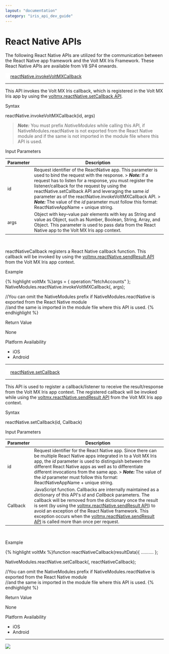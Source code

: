```yaml
---
layout: "documentation"
category: "iris_api_dev_guide"
---
```

                            


React Native APIs
=================

The following React Native APIs are utilized for the communication between the React Native app framework and the Volt MX Iris Framework. These React Native APIs are available from V8 SP4 onwards.

[![Closed](../Skins/Default/Stylesheets/Images/transparent.gif)reactNative.invokeVoltMXCallback](javascript:void(0);)

* * *

This API invokes the Volt MX Iris callback, which is registered in the Volt MX Iris app by using the [voltmx.reactNative.setCallback API](voltmx.reactnative_functions.html#setCallback).

Syntax

reactNative.invokeVoltMXCallback(id, args)

> **_Note:_** You must prefix _NativeModules_ while calling this API, if NativeModules.reactNative is not exported from the React Native module and if the same is not imported in the module file where this API is used.

Input Parameters

| Parameter | Description |
| --- | --- |
| id | Request identifier of the ReactNative app. This parameter is used to bind the request with the response. > **_Note:_** If a request has to listen for a response, you must register the listener/callback for the request by using the reactNative.setCallback API and leveraging the same _id_ parameter as of the reactNative.invokeVoltMXCallback API. > **_Note:_** The value of the _id_ parameter must follow this format: ReactNativeAppName + unique string. |
| args | Object with key–value pair elements with key as String and value as Object, such as Number, Boolean, String, Array, and Object. This parameter is used to pass data from the React Native app to the Volt MX Iris app context. |

 

reactNativeCallback registers a React Native callback function. This callback will be invoked by using the [voltmx.reactNative.sendResult API](voltmx.reactnative_functions.html#sendResult) from the Volt MX Iris app context.

Example

{% highlight voltMx %}args = {
    operation:"fetchAccounts"
};
NativeModules.reactNative.invokeVoltMXCallback(<id>, args);  
  
//You can omit the NativeModules prefix if NativeModules.reactNative is exported from the React Native module   
//and the same is imported in the module file where this API is used.
{% endhighlight %}

Return Value

None

Platform Availability

*   iOS
*   Android

* * *

[![Closed](../Skins/Default/Stylesheets/Images/transparent.gif)reactNative.setCallback](javascript:void(0);)

* * *

This API is used to register a callback/listener to receive the result/response from the Volt MX Iris app context. The registered callback will be invoked while using the [voltmx.reactNative.sendResult API](voltmx.reactnative_functions.html#sendResult) from the Volt MX Iris app context.

Syntax

reactNative.setCallback(id, Callback)

Input Parameters

| Parameter | Description |
| --- | --- |
| id | Request identifier for the React Native app. Since there can be multiple React Native apps integrated in to a Volt MX Iris app, the _id_ parameter is used to distinguish between the different React Native apps as well as to differentiate different invocations from the same app. > **_Note:_** The value of the _id_ parameter must follow this format: ReactNativeAppName + unique string. |
| Callback | JavaScript function. Callbacks are internally maintained as a dictionary of this API's _id_ and _Callback_ parameters. The callback will be removed from the dictionary once the result is sent (by using the [voltmx.reactNative.sendResult API](voltmx.reactnative_functions.html#sendResult)) to avoid an exception of the React Native framework. This exception occurs when the [voltmx.reactNative.sendResult API](voltmx.reactnative_functions.html#sendResult) is called more than once per request. |

 

Example

{% highlight voltMx %}function reactNativeCallback(resultData){
  ..........
};

NativeModules.reactNative.setCallback(<id>, reactNativeCallback);  
  
//You can omit the NativeModules prefix if NativeModules.reactNative is exported from the React Native module   
//and the same is imported in the module file where this API is used.
{% endhighlight %}

Return Value

None

Platform Availability

*   iOS
*   Android

* * *

![](resources/prettify/onload.png)
